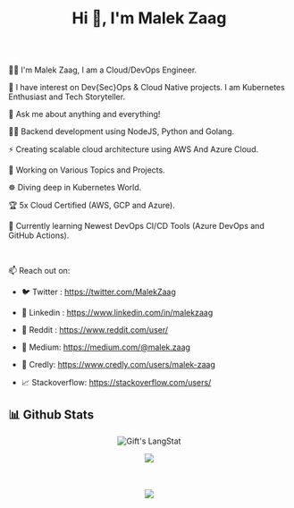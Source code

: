 
<h1 align="center">Hi 👋, I'm Malek Zaag</h1> 

<br><br>

<div>
 <p>
👨‍💻 I'm Malek Zaag, I am a Cloud/DevOps Engineer.

🔭 I have interest on Dev{Sec}Ops & Cloud Native projects. I am Kubernetes Enthusiast and Tech Storyteller.

💬 Ask me about anything and everything!

👨‍💻 Backend development using NodeJS, Python and Golang.

⚡ Creating scalable cloud architecture using AWS And Azure Cloud.

🥅 Working on Various Topics and Projects.

☸️ Diving deep in Kubernetes World.

🏆 5x Cloud Certified (AWS, GCP and Azure).

🌱 Currently learning Newest DevOps CI/CD Tools (Azure DevOps and GitHub Actions).

<br/>

📫 Reach out on:

  - 🐦 Twitter : https://twitter.com/MalekZaag
  
  - 📘 Linkedin : https://www.linkedin.com/in/malekzaag
  
  - 🔖 Reddit : https://www.reddit.com/user/
  
  - 📑 Medium: https://medium.com/@malek.zaag
  
  - 🥇 Credly: https://www.credly.com/users/malek-zaag

  - 📈 Stackoverflow: https://stackoverflow.com/users/

 </p>
</div>



## 📊 Github Stats
 <div align="center">
 <img align="center" src="https://github-readme-stats.vercel.app/api?username=Malek-Zaag&count_private=true&show_icons=true&layout=compact&hide_border=true&langs_count=8" alt="Gift's LangStat" /> 
<p><img src ="https://github-readme-stats.vercel.app/api/top-langs/?username=Malek-Zaag&layout=compact&hide_border=true&langs_count=8&size_weight=1&count_weight=1&hide=html,makefile"></p>
<p style="margin:3rem;"><img align="center" src="https://github-readme-streak-stats.herokuapp.com/?user=Malek-Zaag&hide_border=true" /></p>

